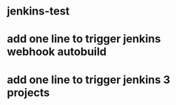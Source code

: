 # jenkins-test
# add one line to trigger jenkins webhook autobuild

# add one line to trigger jenkins 3 projects
